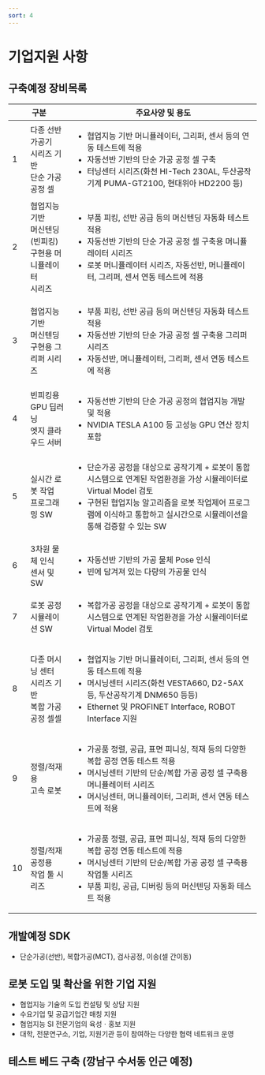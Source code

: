 ```yaml
---
sort: 4
---
```


# 기업지원 사항

## 구축예정 장비목록
<!--
아래 표 서식은 아래 웹페이지 참조
https://stackoverrun.com/ko/q/12782644
https://cofs.tistory.com/124
-->
<table>
       <thead>
           <tr>
               <th colspan = 2>구분</th>
               <th>주요사양 및 용도</th>
           </tr>
       </thead>
       <tbody>
           <tr>
               <td>1</td>
               <td>다종 선반 가공기<br>시리즈 기반<br>단순 가공 공정 셀</td>
               <td>
                   <ul type="dot">
                      <li>협업지능 기반 머니퓰레이터, 그리퍼, 센서 등의 연동 테스트에 적용</li>
                      <li>자동선반 기반의 단순 가공 공정 셀 구축</li>
                      <li>터닝센터 시리즈(화천 HI-Tech 230AL, 두산공작기계 PUMA-GT2100, 현대위아 HD2200 등)</li>
                    </ul>
                </td>
           </tr>
           <tr>
               <td>2</td>
               <td>협업지능 기반<br>머신텐딩 (빈피킹)<br>구현용 머니퓰레이터<br>시리즈</td>
               <td>
                   <ul type="dot">
                      <li>부품 피킹, 선반 공급 등의 머신텐딩 자동화 테스트 적용</li>
                      <li>자동선반 기반의 단순 가공 공정 셀 구축용 머니퓰레이터 시리즈</li>
                      <li>로봇 머니퓰레이터 시리즈, 자동선반, 머니퓰레이터, 그리퍼, 센서 연동 테스트에 적용</li>
                    </ul>
                </td>
           </tr>
           <tr>
               <td>3</td>
               <td>협업지능 기반<br>머신텐딩<br>구현용 그리퍼 시리즈</td>
               <td>
                   <ul type="dot">
                      <li>부품 피킹, 선반 공급 등의 머신텐딩 자동화 테스트 적용</li>
                      <li>자동선반 기반의 단순 가공 공정 셀 구축용 그리퍼 시리즈</li>
                      <li>자동선반, 머니퓰레이터, 그리퍼, 센서 연동 테스트에 적용</li>
                    </ul>
                </td>
           </tr>
           <tr>
               <td>4</td>
               <td>빈피킹용 GPU 딥러닝<br>엣지 클라우드 서버</td>
               <td>
                   <ul type="dot">
                      <li>자동선반 기반의 단순 가공 공정의 협업지능 개발 및 적용</li>
                      <li>NVIDIA TESLA A100 등 고성능 GPU 연산 장치 포함</li>
                    </ul>
                </td>
           </tr>
           <tr>
               <td>5</td>
               <td>실시간 로봇 작업<br>프로그래밍 SW</td>
               <td>
                   <ul type="dot">
                      <li>단순가공 공정을 대상으로 공작기계 + 로봇이 통합시스템으로 연계된 작업환경을 가상 시뮬레이터로 Virtual Model 검토</li>
                      <li>구현된 협업지능 알고리즘을 로봇 작업제어 프로그램에 이식하고 통합하고 실시간으로 시뮬레이션을 통해 검증할 수 있는 SW</li>
                    </ul>
                </td>
           </tr>
           <tr>
               <td>6</td>
               <td>3차원 물체 인식<br>센서 및 SW</td>
               <td>
                   <ul type="dot">
                      <li>자동선반 기반의 가공 물체 Pose 인식</li>
                      <li>빈에 담겨져 있는 다량의 가공물 인식</li>
                    </ul>
                </td>
           </tr>
           <tr>
               <td>7</td>
               <td>로봇 공정<br>시뮬레이션 SW</td>
               <td>
                   <ul type="dot">
                      <li>복합가공 공정을 대상으로 공작기계 + 로봇이 통합시스템으로 연계된 작업환경을 가상 시뮬레이터로 Virtual Model 검토</li>
                    </ul>
                </td>
           </tr>
           <tr>
               <td>8</td>
               <td>다종 머시닝 센터<br>시리즈 기반<br>복합 가공 공정 셀셀</td>
               <td>
                   <ul type="dot">
                      <li>협업지능 기반 머니퓰레이터, 그리퍼, 센서 등의 연동 테스트에 적용</li>
                      <li>머시닝센터 시리즈(화천 VESTA660, D2-5AX 등, 두산공작기계 DNM650 등등)</li>
                      <li>Ethernet 및 PROFINET Interface, ROBOT Interface 지원</li>
                    </ul>
                </td>
           </tr>
           <tr>
               <td>9</td>
               <td>정렬/적재용<br>고속 로봇</td>
               <td>
                   <ul type="dot">
                      <li>가공품 정렬, 공급, 표면 피니싱, 적재 등의 다양한 복합 공정 연동 테스트 적용</li>
                      <li>머시닝센터 기반의 단순/복합 가공 공정 셀 구축용 머니퓰레이터 시리즈</li>
                      <li>머시닝센터, 머니퓰레이터, 그리퍼, 센서 연동 테스트에 적용</li>
                    </ul>
                </td>
           </tr>
           <tr>
               <td>10</td>
               <td>정렬/적재 공정용<br>작업 툴 시리즈</td>
               <td>
                   <ul type="dot">
                      <li>가공품 정렬, 공급, 표면 피니싱, 적재 등의 다양한 복합 공정 연동 테스트에 적용</li>
                      <li>머시닝센터 기반의 단순/복합 가공 공정 셀 구축용 작업툴 시리즈</li>
                      <li>부품 피킹, 공급, 디버링 등의 머신텐딩 자동화 테스트 적용</li>
                    </ul>
                </td>
           </tr>
       </tbody>
</table>

## 개발예정 SDK
- 단순가공(선반), 복합가공(MCT), 검사공정, 이송(셀 간이동)

## 로봇 도입 및 확산을 위한 기업 지원
- 협업지능 기술의 도입 컨설팅 및 상담 지원
- 수요기업 및 공급기업간 매칭 지원
- 협업지능 SI 전문기업의 육성ㆍ홍보 지원
- 대학, 전문연구소, 기업, 지원기관 등이 참여하는 다양한 협력 네트워크 운영

## 테스트 베드 구축 (깡남구 수서동 인근 예정)